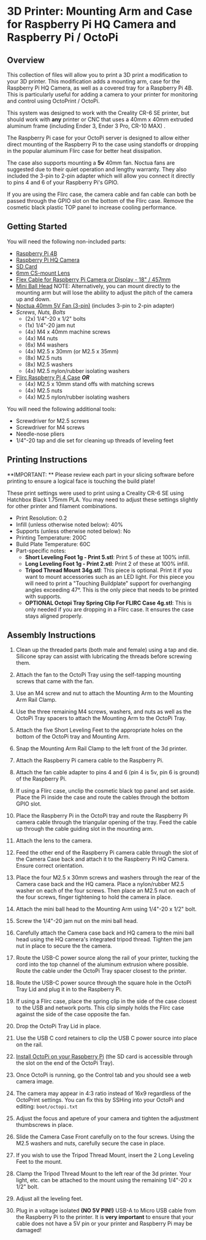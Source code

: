 # 3D Printer: Mounting Arm and Case for Raspberry Pi HQ Camera and Raspberry Pi / OctoPi

## Overview

This collection of files will allow you to print a 3D print a modification to your 3D printer.  This modification adds a mounting arm, case for the Raspberry Pi HQ Camera, as well as a covered tray for a Raspberry Pi 4B.  This is particularly useful for adding a camera to your printer for monitoring and control using OctoPrint / OctoPi.

This system was designed to work with the Creality CR-6 SE printer, but should work with __any__ printer or CNC that uses a 40mm x 40mm extruded aluminum frame (including Ender 3, Ender 3 Pro, CR-10 MAX) .

The Raspberry Pi case for your OctoPi server is designed to allow either direct mounting of the Raspberry Pi to the case using standoffs or dropping in the popular aluminum Flirc case for better heat dissipation.   

The case also supports mounting a **5v** 40mm fan.   Noctua fans are suggested due to their quiet operation and lengthy warranty.   They also included the 3-pin to 2-pin adapter which will allow you connect it directly to pins 4 and 6 of your Raspberry Pi's GPIO.

If you are using the Flirc case, the camera cable and fan cable can both be passed through the GPIO slot on the bottom of the Flirc case.   Remove the cosmetic black plastic TOP panel to increase cooling performance.

## Getting Started

You will need the following non-included parts:
- [Raspberry Pi 4B](https://smile.amazon.com/gp/product/B08DJ9MLHV/)
- [Raspberry Pi HQ Camera](https://www.canakit.com/raspberry-pi-hq-camera.html)
- [SD Card](https://smile.amazon.com/gp/product/B07FCMKK5X)
- [6mm CS-mount Lens](https://smile.amazon.com/gp/product/B088GWZPL1)
- [Flex Cable for Raspberry Pi Camera or Display - 18" / 457mm](https://www.adafruit.com/product/1730)
- [Mini Ball Head](https://smile.amazon.com/gp/product/B01N7RYA87) NOTE: Alternatively, you can mount directly to the mounting arm but will lose the ability to adjust the pitch of the camera up and down.
- [Noctua 40mm 5V Fan (3-pin)](https://smile.amazon.com/gp/product/B00NEMGCIA) (includes 3-pin to 2-pin adapter)
- *Screws, Nuts, Bolts*
  - (2x) 1/4"-20 x 1/2" bolts
  - (1x) 1/4"-20 jam nut
  - (4x) M4 x 40mm machine screws
  - (4x) M4 nuts
  - (6x) M4 washers
  - (4x) M2.5 x 30mm (or M2.5 x 35mm) 
  - (8x) M2.5 nuts
  - (8x) M2.5 washers
  - (4x) M2.5 nylon/rubber isolating washers
- [Flirc Raspberry Pi 4 Case](https://www.amazon.com/Flirc-Raspberry-Pi-Case-Silver/dp/B07WG4DW52/) _**OR**_
   - (4x) M2.5 x 10mm stand offs with matching screws
   - (4x) M2.5 nuts
   - (4x) M2.5 nylon/rubber isolating washers


You will need the following additional tools:
- Screwdriver for M2.5 screws
- Screwdriver for M4 screws
- Needle-nose pliers
- 1/4"-20 tap and die set for cleaning up threads of leveling feet


## Printing Instructions

**IMPORTANT: ** Please review each part in your slicing software before printing to ensure a logical face is touching the build plate!      

These print settings were used to print using a Creality CR-6 SE using Hatchbox Black 1.75mm PLA.   You may need to adjust these settings slightly for other printer and filament combinations.

- Print Resolution: 0.2
- Infill (unless otherwise noted below): 40%
- Supports (unless otherwise noted below): No
- Printing Temperature: 200C
- Build Plate Temperature: 60C
- Part-specific notes:
   - **Short Leveling Foot 1g - Print 5.stl**: Print 5 of these at 100% infill.
   - **Long Leveling Foot 1g - Print 2.stl**: Print 2 of these at 100% infill.
   - **Tripod Thread Mount 34g.stl**: This piece is optional.   Print it if you want to mount accessories such as an LED light.   For this piece you will need to print a "Touching Buildplate" support for overhanging angles exceeding 47°.  This is the only piece that needs to be printed with supports.
  - **OPTIONAL Octopi Tray Spring Clip For FLIRC Case 4g.stl**: This is only needed if you are dropping in a Flirc case.  It ensures the case stays aligned properly.


## Assembly Instructions

1. Clean up the threaded parts (both male and female) using a tap and die.   Silicone spray can assist with lubricating the threads before screwing them.

1. Attach the fan to the OctoPi Tray using the self-tapping mounting screws that came with the fan.

1. Use an M4 screw and nut to attach the Mounting Arm to the Mounting Arm Rail Clamp.

1. Use the three remaining M4 screws, washers, and nuts as well as the OctoPi Tray spacers to attach the Mounting Arm to the OctoPi Tray. 

1. Attach the five Short Leveling Feet to the appropriate holes on the bottom of the OctoPi tray and Mounting Arm.

1. Snap the Mounting Arm Rail Clamp to the left front of the 3d printer.   

1. Attach the Raspberry Pi camera cable to the Raspberry Pi.

1. Attach the fan cable adapter to pins 4 and 6 (pin 4 is 5v, pin 6 is ground) of the Raspberry Pi.  

1. If using a Flirc case, unclip the cosmetic black top panel and set aside.  Place the Pi inside the case and route the cables through the bottom GPIO slot.

1. Place the Raspberry Pi in the OctoPi tray and route the Raspberry Pi camera cable through the triangular opening of the tray.   Feed the cable up through the cable guiding slot in the mounting arm.

1. Attach the lens to the camera.

1. Feed the other end of the Raspberry Pi camera cable through the slot of the Camera Case back and attach it to the Raspberry Pi HQ Camera.  Ensure correct orientation.  

1. Place the four M2.5 x 30mm screws and washers through the rear of the Camera case back and the HQ camera.   Place a nylon/rubber M2.5 washer on each of the four screws.   Then place an M2.5 nut on each of the four screws, finger tightening to hold the camera in place.  

1. Attach the mini ball head to the Mounting Arm using 1/4"-20 x 1/2" bolt.

1. Screw the 1/4"-20 jam nut on the mini ball head.    

1. Carefully attach the Camera case back and HQ camera to the mini ball head using the HQ camera's integrated tripod thread.   Tighten the jam nut in place to secure the the camera.

1. Route the USB-C power source along the rail of your printer, tucking the cord into the top channel of the aluminum extrusion where possible.   Route the cable under the OctoPi Tray spacer closest to the printer.

1. Route the USB-C power source through the square hole in the OctoPi Tray Lid and plug it in to the Raspberry Pi.   

1. If using a Flirc case, place the spring clip in the side of the case closest to the USB and network ports.   This clip simply holds the Flirc case against the side of the case opposite the fan.

1. Drop the OctoPi Tray Lid in place.

1. Use the USB C cord retainers to clip the USB C power source into place on the rail.

1. [Install OctoPi on your Raspberry Pi](https://octoprint.org/download/) (the SD card is accessible through the slot on the end of the OctoPi Tray).

1. Once OctoPi is running, go the Control tab and you should see a web camera image.    

1. The camera may appear in 4:3 ratio instead of 16x9 regardless of the OctoPrint settings.   You can fix this by SSHing into your OctoPi and editing: `boot/octopi.txt`

1. Adjust the focus and apeture of your camera and tighten the adjustment thumbscrews in place.   

1. Slide the Camera Case Front carefully on to the four screws.   Using the M2.5 washers and nuts, carefully secure the case in place.

1. If you wish to use the Tripod Thread Mount, insert the 2 Long Leveling Feet to the mount.

1. Clamp the Tripod Thread Mount to the left rear of the 3d printer.   Your light, etc. can be attached to the mount using the remaining 1/4"-20 x 1/2" bolt.

1. Adjust all the leveling feet.

1. Plug in a voltage isolated **(NO 5V PIN!)** USB-A to Micro USB cable from the Raspberry Pi to the printer.  It is **very important** to ensure that your cable does not have a 5V pin or your printer  and Raspberry Pi may be damaged!
